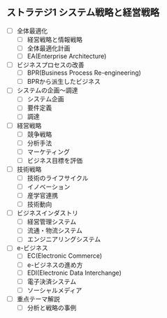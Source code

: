 ## ストラテジ1 システム戦略と経営戦略

- [ ] 全体最適化
  - [ ] 経営戦略と情報戦略
  - [ ] 全体最適化計画
  - [ ] EA(Enterprise Architecture)
- [ ] ビジネスプロセスの改善
  - [ ] BPR(Business Process Re-engineering)
  - [ ] BPRから派生したビジネス
- [ ] システムの企画〜調達
  - [ ] システム企画
  - [ ] 要件定義
  - [ ] 調達
- [ ] 経営戦略
  - [ ] 競争戦略
  - [ ] 分析手法
  - [ ] マーケティング
  - [ ] ビジネス目標を評価
- [ ] 技術戦略
  - [ ] 技術のライフサイクル
  - [ ] イノベーション
  - [ ] 産学官連携
  - [ ] 技術動向
- [ ] ビジネスインダストリ
  - [ ] 経営管理システム
  - [ ] 流通・物流システム
  - [ ] エンジニアリングシステム
- [ ] e-ビジネス
  - [ ] EC(Electronic Commerce)
  - [ ] e-ビジネスの進め方
  - [ ] EDI(Electronic Data Interchange)
  - [ ] 電子決済システム
  - [ ] ソーシャルメディア
- [ ] 重点テーマ解説
  - [ ] 分析と戦略の事例
